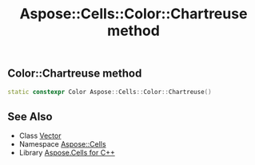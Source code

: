 ﻿---
title: Aspose::Cells::Color::Chartreuse method
linktitle: Chartreuse
second_title: Aspose.Cells for C++ API Reference
description: 'How to use Chartreuse method of Aspose::Cells::Color class in C++.'
type: docs
weight: 4200
url: /cpp/aspose.cells/color/chartreuse/
---
## Color::Chartreuse method




```cpp
static constexpr Color Aspose::Cells::Color::Chartreuse()
```

## See Also

* Class [Vector](../../vector/)
* Namespace [Aspose::Cells](../../)
* Library [Aspose.Cells for C++](../../../)
